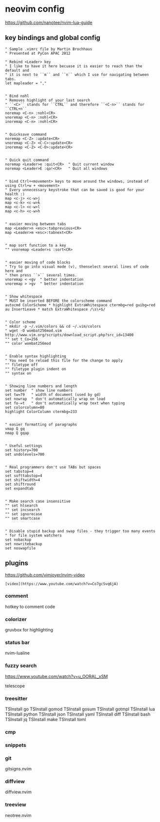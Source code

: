 # neovim config

https://github.com/nanotee/nvim-lua-guide

## key bindings and global config


```vim
" Sample .vimrc file by Martin Brochhaus
" Presented at PyCon APAC 2012

" Rebind <Leader> key
" I like to have it here becuase it is easier to reach than the default and
" it is next to ``m`` and ``n`` which I use for navigating between tabs.
let mapleader = ","


" Bind nohl
" Removes highlight of your last search
" ``<C>`` stands for ``CTRL`` and therefore ``<C-n>`` stands for ``CTRL+n``
noremap <C-n> :nohl<CR>
vnoremap <C-n> :nohl<CR>
inoremap <C-n> :nohl<CR>


" Quicksave command
noremap <C-Z> :update<CR>
vnoremap <C-Z> <C-C>:update<CR>
inoremap <C-Z> <C-O>:update<CR>


" Quick quit command
noremap <Leader>e :quit<CR>  " Quit current window
noremap <Leader>E :qa!<CR>   " Quit all windows


" bind Ctrl+<movement> keys to move around the windows, instead of using Ctrl+w + <movement>
" Every unnecessary keystroke that can be saved is good for your health :)
map <c-j> <c-w>j
map <c-k> <c-w>k
map <c-l> <c-w>l
map <c-h> <c-w>h


" easier moving between tabs
map <Leader>n <esc>:tabprevious<CR>
map <Leader>m <esc>:tabnext<CR>


" map sort function to a key
"" vnoremap <Leader>s :sort<CR>


" easier moving of code blocks
" Try to go into visual mode (v), thenselect several lines of code here and
" then press ``>`` several times.
vnoremap < <gv  " better indentation
vnoremap > >gv  " better indentation


" Show whitespace
" MUST be inserted BEFORE the colorscheme command
autocmd ColorScheme * highlight ExtraWhitespace ctermbg=red guibg=red
au InsertLeave * match ExtraWhitespace /\s\+$/


" Color scheme
" mkdir -p ~/.vim/colors && cd ~/.vim/colors
" wget -O wombat256mod.vim http://www.vim.org/scripts/download_script.php?src_id=13400
"" set t_Co=256
"" color wombat256mod


" Enable syntax highlighting
" You need to reload this file for the change to apply
"" filetype off
"" filetype plugin indent on
"" syntax on


" Showing line numbers and length
set number  " show line numbers
set tw=79   " width of document (used by gd)
set nowrap  " don't automatically wrap on load
set fo-=t   " don't automatically wrap text when typing
set colorcolumn=80
highlight ColorColumn ctermbg=233


" easier formatting of paragraphs
vmap Q gq
nmap Q gqap


" Useful settings
set history=700
set undolevels=700


" Real programmers don't use TABs but spaces
set tabstop=4
set softtabstop=4
set shiftwidth=4
set shiftround
set expandtab


" Make search case insensitive
"" set hlsearch
"" set incsearch
"" set ignorecase
"" set smartcase


" Disable stupid backup and swap files - they trigger too many events
" for file system watchers
set nobackup
set nowritebackup
set noswapfile
```

## plugins 

https://github.com/vimjoyer/nvim-video


    [video](https://www.youtube.com/watch?v=Co7gcSvq6jA)

### comment
hotkey to comment code

### colorizer
gruvbox for highlighting

### status bar  
nvim-lualine


### fuzzy search

https://www.youtube.com/watch?v=u_OORAL_xSM

telescope

### treesitter
TSInstall go
TSInstall gomod
TSInstall gosum
TSInstall gotmpl
TSInstall lua
TSInstall python
TSInstall json
TSInstall yaml
TSInstall diff
TSInstall bash
TSInstall jq
TSInstall make
TSInstall toml

### cmp

### snippets

### git
gitsigns.nvim

### diffview
diffview.nvim

### treeview
neotree.nvim
